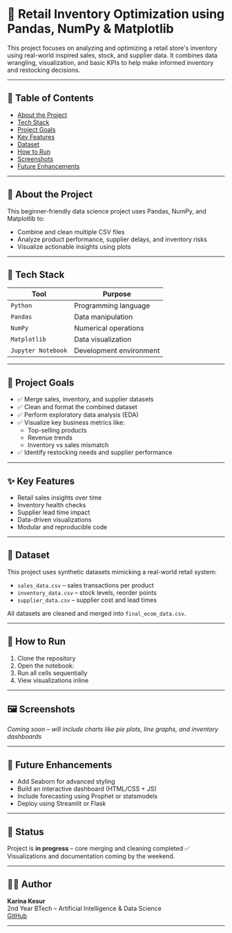 # 🛒 Retail Inventory Optimization using Pandas, NumPy & Matplotlib

This project focuses on analyzing and optimizing a retail store's inventory using real-world inspired sales, stock, and supplier data. It combines data wrangling, visualization, and basic KPIs to help make informed inventory and restocking decisions.

---

## 📌 Table of Contents

- [About the Project](#about-the-project)
- [Tech Stack](#tech-stack)
- [Project Goals](#project-goals)
- [Key Features](#key-features)
- [Dataset](#dataset)
- [How to Run](#how-to-run)
- [Screenshots](#screenshots)
- [Future Enhancements](#future-enhancements)

---

## 📖 About the Project

This beginner-friendly data science project uses Pandas, NumPy, and Matplotlib to:
- Combine and clean multiple CSV files
- Analyze product performance, supplier delays, and inventory risks
- Visualize actionable insights using plots

---

## 🧰 Tech Stack

| Tool | Purpose |
|------|---------|
| `Python` | Programming language |
| `Pandas` | Data manipulation |
| `NumPy` | Numerical operations |
| `Matplotlib` | Data visualization |
| `Jupyter Notebook` | Development environment |

---

## 🎯 Project Goals

- ✅ Merge sales, inventory, and supplier datasets
- ✅ Clean and format the combined dataset
- ✅ Perform exploratory data analysis (EDA)
- ✅ Visualize key business metrics like:
  - Top-selling products
  - Revenue trends
  - Inventory vs sales mismatch
- ✅ Identify restocking needs and supplier performance

---

## ✨ Key Features

- Retail sales insights over time  
- Inventory health checks  
- Supplier lead time impact  
- Data-driven visualizations  
- Modular and reproducible code

---

## 📂 Dataset

This project uses synthetic datasets mimicking a real-world retail system:

- `sales_data.csv` – sales transactions per product  
- `inventory_data.csv` – stock levels, reorder points  
- `supplier_data.csv` – supplier cost and lead times  

All datasets are cleaned and merged into `final_ecom_data.csv`.

---

## 🧪 How to Run

1. Clone the repository  
2. Open the notebook:
3. Run all cells sequentially  
4. View visualizations inline

---

## 🖼 Screenshots

*Coming soon – will include charts like pie plots, line graphs, and inventory dashboards*

---

## 🚀 Future Enhancements

- Add Seaborn for advanced styling  
- Build an interactive dashboard (HTML/CSS + JS)  
- Include forecasting using Prophet or statsmodels  
- Deploy using Streamlit or Flask

---

## 📌 Status

Project is **in progress** – core merging and cleaning completed ✅  
Visualizations and documentation coming by the weekend.

---

## 🙋‍♀️ Author

**Karina Kesur**  
2nd Year BTech – Artificial Intelligence & Data Science  
[GitHub](https://github.com/karina202330)

---



